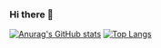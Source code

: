 ### Hi there 👋

<!--
**kegalas/kegalas** is a ✨ _special_ ✨ repository because its `README.md` (this file) appears on your GitHub profile.

Here are some ideas to get you started:

- 🔭 I’m currently working on ...
- 🌱 I’m currently learning ...
- 👯 I’m looking to collaborate on ...
- 🤔 I’m looking for help with ...
- 💬 Ask me about ...
- 📫 How to reach me: ...
- 😄 Pronouns: ...
- ⚡ Fun fact: ...
-->
[![Anurag's GitHub stats](https://github-readme-stats.vercel.app/api?username=kegalas)](https://github.com/anuraghazra/github-readme-stats)
[![Top Langs](https://github-readme-stats.vercel.app/api/top-langs/?username=kegalas&layout=compact)](https://github.com/anuraghazra/github-readme-stats)
